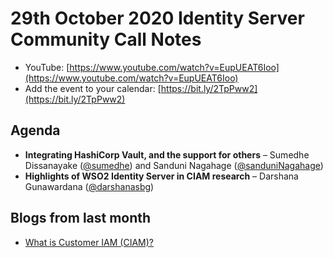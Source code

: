 # 29th October 2020 Identity Server Community Call Notes

-   YouTube: [https://www.youtube.com/watch?v=EupUEAT6Ioo](https://www.youtube.com/watch?v=EupUEAT6Ioo)
-   Add the event to your calendar: [https://bit.ly/2TpPww2](https://bit.ly/2TpPww2)

## Agenda

-   **Integrating HashiCorp Vault, and the support for others** – Sumedhe Dissanayake ([@sumedhe](https://github.com/sumedhe)) and Sanduni Nagahage ([@sanduniNagahage](https://github.com/sanduniNagahage))
-   **Highlights of WSO2 Identity Server in CIAM research** – Darshana Gunawardana ([@darshanasbg](https://github.com/darshanasbg))
 
 ## Blogs from last month

* [What is Customer IAM (CIAM)?](https://medium.facilelogin.com/what-is-customer-iam-ciam-9f3d74c9632a)
